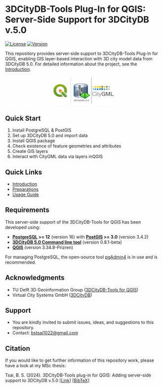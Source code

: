 # 3DCityDB-Tools Plug-In for QGIS: Server-Side Support for 3DCityDB v.5.0

[![License](https://img.shields.io/badge/License-Apache_2.0-blue.svg)](https://opensource.org/licenses/Apache-2.0)
[![Version](https://img.shields.io/badge/version-1.0.0-green.svg)](https://github.com/yourusername/repo/releases)

This repository provides server-side support to 3DCityDB-Tools Plug-In for QGIS, enabling GIS layer-based interaction with 3D city model data from 3DCityDB 5.0. For detailed information about the project, see the [Introduction](docs/INTRODUCTION.md).
<!-- This repository contains the work of the master's thesis titled **"3DCityDB-Tools plug-in for QGIS: Adding server-side support to 3DCityDB v.5.0,"** which includes trial updates on the server side of 3DCityDB-Tools-for-QGIS tailored for 3DCityDB v.5.0. The full document is available on the [TU Delft Library](https://repository.tudelft.nl/record/uuid:5992ba24-8618-48d7-9e24-28839b5da16b). -->

<p align="center">
  <img src="docs/images/logo.png" alt="logo 3DCityDB Tools server-side support for 3DCityDB 5.0" width="200" />
</p>

## Quick Start
1. Install PostgreSQL & PostGIS
2. Set up 3DCityDB 5.0 and import data
3. Install QGIS package
4. Check existence of feature geometries and attributes
5. Create GIS layers
6. Interact with CityGML data via layers inQGIS

## Quick Links
- [Introduction](docs/INTRODUCTION.md)
- [Preparations](docs/PREPARATIONS.md)
- [Usage Guide](docs/USAGE.md)

## Requirements
  This server-side support of the 3DCityDB-Tools for QGIS has been developed using:
  - **[PostgreSQL](https://www.postgresql.org/) >= 12** (version 16) with **[PostGIS](https://postgis.net/) >= 3.0** (version 3.4.2)
  - **[3DCityDB 5.0 Command line tool](https://github.com/3dcitydb/citydb-tool)** (version 0.8.1-beta)
  - **[QGIS](https://www.qgis.org/download/)** (version 3.34.8-Prizren)

  For managing PostgreSQL, the open-source tool [pgAdmin4](https://www.pgadmin.org/) is in use and is recommended.


## Acknowledgments
- TU Delft 3D Geoinformation Group ([3DCityDB-Tools for QGIS](https://github.com/tudelft3d/3dcitydb-tools-plugin-qgis))
- Virtual City Systems GmbH ([3DCityDB](https://www.3dcitydb.org/))

## Support
- You are kindly invited to submit issues, ideas, and suggestions to this repository.
- Contact: bstsai1022@gmail.com

## Citation
If you would like to get further information of this repository work, please have a look at my MSc thesis:

Tsai, B. S. (2024). 3DCityDB-Tools plug-in for QGIS: Adding server-side support to 3DCityDB
v.5.0 [[Link](https://repository.tudelft.nl/record/uuid:5992ba24-8618-48d7-9e24-28839b5da16b)] [[BibTeX](docs/CITATION.bib)]

<!-- ## License
This project is licensed under the Apache License 2.0 - see the [LICENSE](LICENSE) file for details. -->
